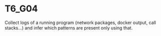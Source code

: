 # T6_G04

Collect logs of a running program (network packages, docker output, call stacks...) and infer which patterns are present only using that.
